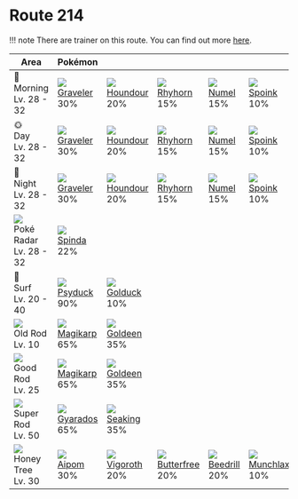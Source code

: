 # Route 214

!!! note
    There are trainer on this route. You can find out more [here](../../trainer_changes/route_214/).


Area                                         | Pokémon                       | &nbsp;                        | &nbsp;                          | &nbsp;                        | &nbsp;                        | &nbsp;
---                                          | ---                           | ---                           | ---                             | ---                           | ---                           | ---
🌅<br>Morning<br>Lv. 28 - 32                  | ![][075]<br>[Graveler]<br>30% | ![][228]<br>[Houndour]<br>20% | ![][111]<br>[Rhyhorn]<br>15%    | ![][322]<br>[Numel]<br>15%    | ![][325]<br>[Spoink]<br>10%   | ![][331]<br>[Cacnea]<br>10%
🌞<br>Day<br>Lv. 28 - 32                      | ![][075]<br>[Graveler]<br>30% | ![][228]<br>[Houndour]<br>20% | ![][111]<br>[Rhyhorn]<br>15%    | ![][322]<br>[Numel]<br>15%    | ![][325]<br>[Spoink]<br>10%   | ![][331]<br>[Cacnea]<br>10%
🌙<br>Night<br>Lv. 28 - 32                    | ![][075]<br>[Graveler]<br>30% | ![][228]<br>[Houndour]<br>20% | ![][111]<br>[Rhyhorn]<br>15%    | ![][322]<br>[Numel]<br>15%    | ![][325]<br>[Spoink]<br>10%   | ![][331]<br>[Cacnea]<br>10%
![][poke-radar]<br>Poké Radar<br>Lv. 28 - 32 | ![][327]<br>[Spinda]<br>22%   | &nbsp;                        | &nbsp;                          | &nbsp;                        | &nbsp;                        | &nbsp;
🌊<br>Surf<br>Lv. 20 - 40                     | ![][054]<br>[Psyduck]<br>90%  | ![][055]<br>[Golduck]<br>10%  | &nbsp;                          | &nbsp;                        | &nbsp;                        | &nbsp;
![][old-rod]<br>Old Rod<br>Lv. 10            | ![][129]<br>[Magikarp]<br>65% | ![][118]<br>[Goldeen]<br>35%  | &nbsp;                          | &nbsp;                        | &nbsp;                        | &nbsp;
![][good-rod]<br>Good Rod<br>Lv. 25          | ![][129]<br>[Magikarp]<br>65% | ![][118]<br>[Goldeen]<br>35%  | &nbsp;                          | &nbsp;                        | &nbsp;                        | &nbsp;
![][super-rod]<br>Super Rod<br>Lv. 50        | ![][130]<br>[Gyarados]<br>65% | ![][119]<br>[Seaking]<br>35%  | &nbsp;                          | &nbsp;                        | &nbsp;                        | &nbsp;
![][honey]<br>Honey Tree<br>Lv. 30           | ![][190]<br>[Aipom]<br>30%    | ![][288]<br>[Vigoroth]<br>20% | ![][012]<br>[Butterfree]<br>20% | ![][015]<br>[Beedrill]<br>20% | ![][446]<br>[Munchlax]<br>10% | &nbsp;

[Butterfree]: ../../pokemons/012/
[Beedrill]: ../../pokemons/015/
[Psyduck]: ../../pokemons/054/
[Golduck]: ../../pokemons/055/
[Graveler]: ../../pokemons/075/
[Rhyhorn]: ../../pokemons/111/
[Goldeen]: ../../pokemons/118/
[Seaking]: ../../pokemons/119/
[Magikarp]: ../../pokemons/129/
[Gyarados]: ../../pokemons/130/
[Aipom]: ../../pokemons/190/
[Houndour]: ../../pokemons/228/
[Vigoroth]: ../../pokemons/288/
[Numel]: ../../pokemons/322/
[Spoink]: ../../pokemons/325/
[Spinda]: ../../pokemons/327/
[Cacnea]: ../../pokemons/331/
[Munchlax]: ../../pokemons/446/
[good-rod]: ../img/items/good-rod.png
[honey]: ../img/items/honey.png
[old-rod]: ../img/items/old-rod.png
[poke-radar]: ../img/items/poke-radar.png
[super-rod]: ../img/items/super-rod.png
[012]: ../img/pokemon/012.png
[015]: ../img/pokemon/015.png
[054]: ../img/pokemon/054.png
[055]: ../img/pokemon/055.png
[075]: ../img/pokemon/075.png
[111]: ../img/pokemon/111.png
[118]: ../img/pokemon/118.png
[119]: ../img/pokemon/119.png
[129]: ../img/pokemon/129.png
[130]: ../img/pokemon/130.png
[190]: ../img/pokemon/190.png
[228]: ../img/pokemon/228.png
[288]: ../img/pokemon/288.png
[322]: ../img/pokemon/322.png
[325]: ../img/pokemon/325.png
[327]: ../img/pokemon/327.png
[331]: ../img/pokemon/331.png
[446]: ../img/pokemon/446.png
